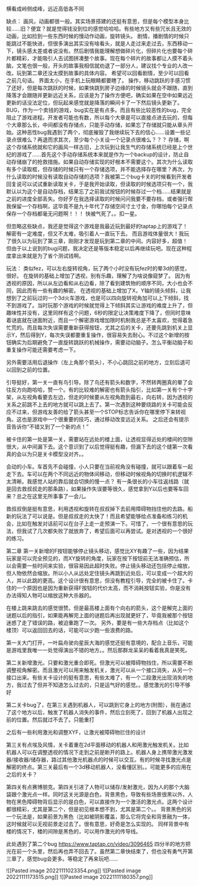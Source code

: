 横看成岭侧成峰，远近高低各不同

缺点：
画风，动画都很一般。其实场景搭建的还挺有意思，但是每个模型本身比较……旧？便宜？就是觉得钱没到位的感觉哈哈哈。有些地方又有些冗长且无效的动画，比如捡到一些东西时候的慢动作动画，旋转镜头。
剧情，播剧情的时候只能跳过不能快进，但很多演出其实没有啥看头，就是人走过来走过去，东西移动一下，镜头感太差或者说没有。然后剧情我能理解想做碎片化，但碎片化也要每个碎片都精彩，才能吸引人去试图拼凑整个故事。现在每个碎片的故事都让人摸不着头脑，文笔也很一般，开头的故事我相信就劝退了一部分人，建议找个专业的人改一改。玩到第二章还没太摸到故事的具体内容。
希望可以回看剧情，至少可以回看之前几句话。
界面太小，在手机上玩眼睛都要瞎了。
操作，移动跳跃的手感习惯了还好，但是每次跳跃的时候，如果快跳到房子边缘的时候镜头就会不跟随，直到降落才会跟随并更新远近关系，应该是为了操作方便吧，确实如果在空中如果远近更新的话没法定位，但玩起来感觉就是降落的瞬间卡了一下然后镜头更新了。
BUG，作为一个卖钱的游戏，bug实在是有点多。而且有些比较恶性的bug，完全阻止了游戏进程。开发者可能也有数，所以每个大章是可以直接点进去玩的，但每个大章那么长，中间都没有存储点，只能手动存储，如果忘了存储就只能从章头开始。这种恶性bug我遇到了两个，彻底摧毁了我继续玩下去的信心……设置一些记录点很难么？再退而求其次，至少每个小关设一个记录点很难么？？？
存储，啊这个存储系统就和它的画风一样古旧，上次玩到让我生气的存储系统已经是上个世纪的游戏了……首先这个手动存储系统本来就是作为一个backup的设计，防止自动存储崩了的抢救措施。如果自动存储实现的好根本不需要这个。其次为什么读取有多个读取框，但存储的时候只有一个存储选项，并不能选择存在哪里？再次，为什么读取的时候没有读取自动存储的选项？我被第二个bug卡关的时候看到开发者回复说可以试试重新读取关卡，于是我开始读取，但读取的时候选项只有一个，我默认以为这个是自动存档，结果忘了之前我试按钮的时候存过一个档……结果就是之前的进度全部丢失。你好歹在我选择读取的时候问问我要不要存档，或者强行帮我保留一个存档啊，这毕竟不是九十年代了存储空间寸土寸金，你哪怕每个记录点保存一个存档都毫无问题啊！！！
快被气死了。。扣一星。

但忽略这些缺点，我还是觉得这个游戏是我最近玩到最好的taptap上的游戏了！解密有一定难度，但又不太难，吸引着人一直玩下去。
而且游戏体量很大！我玩了很久以为玩到了第三章，刚刚才发现是玩到第二章的中间。内容好多，超值！
但由于以上说到的bug问题，我决定还是等版本稳定以后再继续玩吧。现在这种程度拿出来就是为了省个测试钱啊。

玩法：
类似fez，可以左右旋转视角，玩了两个小时没有玩fez时的晕3d的感觉，很好。
在旋转的基础上增加了透视，别有乐趣，理解了为啥说像窥梦了。
因为有透视的原因，所以从左边看和从右边看，除了看到建筑物的顺序不同，大小也会不同，因此而有一些有趣的解密。
在透视的基础上增加了X，Y轴的镜头倾斜，让我想到了之前玩过的一个3d火车游戏，也是可以四向旋转视角加可以上下倾斜，找不到游戏了。当时玩那个游戏的时候就觉得上下倾斜其实让游戏的难度上升了，但趣味性并没有，这里同样有这个问题，6秒的限定让决策难度下降了，但同时意味着谜底就在谜面附近，而且一个解密游戏增加限时机制我总是不太喜欢，觉得着急忙荒的。而且每次失误需要重新获得按钮，尤其之后的关卡，还要先跳到机关上显示Y，然后得到Y，每次失误都要重复操作，很容易失去耐心。不过这个新增的按钮确实为后期避免了一直旋转跳跃的机械操作，需要动动脑子。怎么平衡动脑子和重复操作可能还需要考虑一下。

另外需要活用后退操作（左上角那个箭头），不小心跳回之前的地方，立刻后退可以回到之前的位置。

引导挺好，第一关一直有鸟引导。除了鸟还有箭头和数字，不然转两圈真的晕了会往反方向跑哈哈，赞一个。有的比较难的解密也有箭头指引，比如第一关有个十字架，从左视角看要去左边，但走的时候要从左视角跑到最右，向右转，因为透视的关系之前跳不上去的地方就可以跳上去了。第一次遇到这种要绕路的关卡可能会反应不过来，但游戏友善的给了箭头甚至一个STOP标志告诉你在哪里停下来转视角。这也是游戏中一个很重要的技巧，通过移动改变远近关系。
之后还会有提示音告诉你“不错又到了一个新的点！”

被卡住的第一处是第一关，需要站在远处的楼上面，让透视显得近处的楼间的空隙很大，从中间漏下去。这个意识到了以后觉得挺有趣，但漏下去的这个缝第一次看真的会以为只是关卡模型没对齐。。

会动的小车。车首先不会碰撞，小人只要在当前视角没有碰撞，就可以跟着车一起走下去。车可以在两个不同远近的物体间移动，但移动时候视角的切换时机逻辑不太清晰。我感觉人站的靠后就会切换的慢一点？
有一条很长的小车往返线路（就是回去救叔叔走的那条路），如果操作失误要等很久，感觉拿到Y以后也要等车回来？总之在这里无所事事了一会儿。

救叔叔倒是挺有意思，利用透视和旋转在叔叔掉下去前用障碍物挡住他的去路。船新的玩法了可以说是。但是叔叔走的太快了！而且希望能够给点准备和练习的机会，比如在触发对话前可以在台子上走一走预演一下。可惜了，一个很有意思的玩法，但我试了几次都失败了就放弃了，希望后面可以再尝试。是对透视的一个很好的练习。

第二章
第一关新增的F按钮能够停止镜头移动，感觉比XY有趣了一些，因为结果玩家是可以完全预见的，而XY旋转的角度，玩家在按下按钮前无法准确预估，所以会需要一些时间来实验，很容易因此超时失败。停止镜头移动还包括停止缩放，但人物依然会缩放。所以小人从远处定住镜头再跳到近处后，可以变成一个超大的人，并以此跳的更高。这个设计很有意思，但没有教程引导，完全的被卡住了。卡住的一个原因也是因为重新获得F按钮的代价太高，而不消耗按钮实验，你是没有办法得知人物可以缩放这种大杀器的。

在楼上跳来跳去的感觉很赞。但是最高楼上面有个向右的箭头，这个是解完上面的谜题以后的指引，如果能再解完上面的谜题后再出现就更好了，毕竟我被那个按钮迷惑了走了错误的路，被迫重跑了一次。
另外，要是有一些大存档点（比如这个楼顶）可以返回回去的话，可能可以少跑一些浪费的路。

第一关大门打开，一叶扁舟驶向星辰大海的感觉还挺有意境的，配合上音乐，可能是游戏里我唯一一处觉得演出不错的地方。。然后那群龙呆呆的看着我真是笑死。

第二关新增激光。只要和激光重合即死。但激光可以被障碍物挡住，所以需要不断调整视角解密。而且激光可以用来触发机关，激光可以从一个接口消失，从另一个接口出来。有些关卡设计的挺有意思，有些太难了，有一个二段激光出现消失的地方，我过去了但并不知道怎么过去的，只是运气好的感觉。。感觉激光的引导不够好

第二关卡bug了，在第三关遇到机器人，可以跳到它身上的地方(附图），我在通过了这个地方以后，触发了机器人消失的事件，然后立刻死了，回到了机器人出现之前的位置。然后就过不去了。只能重打

之后有一些利用激光和调整XYF，让激光被障碍物拦住的设计

第三关有点埃及风情，关卡着重在2d平面移动的机器人和用激光触发机关。比如机器人可以在调整透视的情况下走到之前是断开的路上。机器人身上携带激光激发器/接收器/储存器，路过其他激光机器点的时候可以交互。有的时候寻找激光点是解密的终点。第三关最后有一个3d移动机器人，没看懂区别。。可能更多的应用在之后的关卡？

第四关有点赛博朋克。第四关引进了人物可以储存/发射激光，因为人的那个大脑袋跟个激光点一样。同时这关光源是白色，背景黑色，导致有些场景很黑以外，人物在黑色障碍物背后显示的是白色，可以直接作为一个激活的激光点。这两个设计都很精彩，尤其是第二个，但是初见根本想不到，尤其是第二个。。
背景黑色的另一个玩法是，如果前景为黑色（比如被阴影覆盖，那么它将完全和背景融为一体，这时候就可以无视前景走过去了。很有意思，好奇是怎么实现的。
同样背景中有楼的情况下，楼的间隙是黑色的，可以用作激光的传导线。

此处遇到了第二个bug https://www.taptap.cn/video/3096465 四分半的地方把光在前一个头里，然后再也弄不回去了。虽然第二章快结束了，但也没有勇气开第三章了，感觉bug会更多。等稳定了再来玩吧……



![[Pasted image 20221111023354.png]]
![[Pasted image 20221111173515.png]]
![[Pasted image 20221111180357.png]]